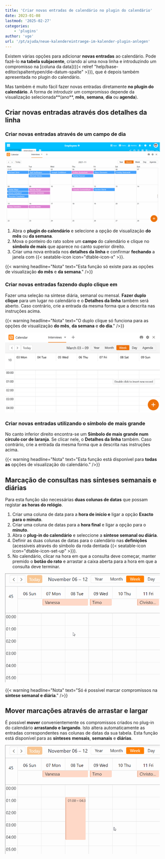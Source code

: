 ```yaml
---
title: 'Criar novas entradas de calendário no plugin do calendário'
date: 2023-01-08
lastmod: '2025-02-27'
categories:
    - 'plugins'
author: 'vge'
url: '/pt/ajuda/neue-kalendereintraege-im-kalender-plugin-anlegen'
---
```


Existem várias opções para adicionar **novas entradas** ao calendário. Pode fazê-lo **na tabela subjacente**, criando aí uma nova linha e introduzindo um compromisso na [coluna da data]({{< relref "help/base-editor/spaltentypen/die-datum-spalte" >}}), que é depois também apresentada no plugin do calendário.

Mas também é muito fácil fazer novas entradas diretamente **no plugin do calendário**. A forma de introduzir um compromisso depende da visualização selecionada**(ano**, **mês**, **semana**, **dia** ou **agenda**).

## Criar novas entradas através dos detalhes da linha

### Criar novas entradas através de um campo de dia

![Criar uma nova entrada de calendário no plug-in do calendário](images/Neuen-Kalendereintrag-im-Kalender-Plugin-anlegen.gif)

1. Abra o **plugin do calendário** e selecione a opção de visualização **do mês** ou **da semana**.
2. Mova o ponteiro do rato sobre um **campo** do calendário e clique no **símbolo de mais** que aparece no canto superior direito.
3. Criar uma nova entrada nos **detalhes da linha** e confirmar **fechando** a janela com {{< seatable-icon icon="dtable-icon-x" >}}.

{{< warning  headline="Nota"  text="Esta função só existe para as opções de visualização **do mês** e **da semana**." />}}

### Criar novas entradas fazendo duplo clique em

Fazer uma seleção na síntese diária, semanal ou mensal. **Fazer duplo clique** para um lugar no calendário e o **Detalhes da linha** também será aberto. Caso contrário, crie a entrada da mesma forma que a descrita nas instruções acima.

{{< warning  headline="Nota"  text="O duplo clique só funciona para as opções de visualização **do mês**, **da semana** e **do dia**." />}}

![Criar uma entrada de calendário fazendo duplo clique ou utilizando o símbolo de mais](images/Kalendereintrag-per-Doppelklick-oder-Plus-Symbol-anlegen.png)

### Criar novas entradas utilizando o símbolo de mais grande

No canto inferior direito encontra-se um **Símbolo de mais grande num círculo cor de laranja**. Se clicar nele, o **Detalhes da linha** também. Caso contrário, crie a entrada da mesma forma que a descrita nas instruções acima.

{{< warning  headline="Nota"  text="Esta função está disponível para **todas as** opções de visualização do calendário." />}}

## Marcação de consultas nas sínteses semanais e diárias

Para esta função são necessárias **duas colunas de datas** que possam registar **as horas do relógio**.

1. Criar uma coluna de data para a **hora de início e** ligar a opção **Exacto para o minuto**.
2. Criar uma coluna de datas para a **hora final** e ligar a opção para o **minuto**.
3. Abra o **plug-in do calendário** e seleccione a **síntese semanal ou diária**.
4. Definir as duas colunas de datas para o calendário nas **definições** (acessíveis através do símbolo da roda dentada {{< seatable-icon icon="dtable-icon-set-up" >}}).
5. No calendário, clicar na hora em que a consulta deve começar, manter premido o **botão do rato** e arrastar a caixa aberta para a hora em que a consulta deve terminar.

![Criar novas entradas de calendário no plug-in do calendário](images/Neuer-Kalendereintrag-im-Kalender-Plugin-anlegen-2.gif)

{{< warning  headline="Nota"  text="Só é possível marcar compromissos na **síntese semanal e diária**." />}}

## Mover marcações através de arrastar e largar

É possível **mover** convenientemente os compromissos criados no plug-in do calendário **arrastando e largando**. Isto altera automaticamente as entradas correspondentes nas colunas de datas da sua tabela. Esta função está disponível para as **sínteses** **mensais**, **semanais** e **diárias**.

![Criar novas entradas de calendário no plug-in do calendário](images/Neuer-Kalendereintrag-im-Kalender-Plugin-anlegen-3.gif)
